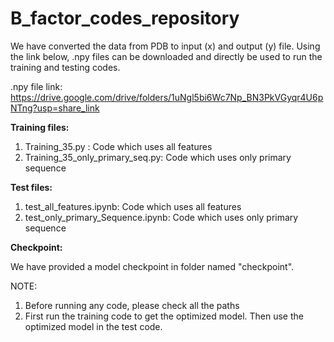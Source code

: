 # B_factor_codes_repository

We have converted the data from PDB to input (x) and output (y) file. Using the link below, .npy files can be downloaded and directly be used to run the training and testing codes.

.npy file link:
https://drive.google.com/drive/folders/1uNgl5bi6Wc7Np_BN3PkVGyqr4U6pNTng?usp=share_link

**Training files:**

1) Training_35.py : Code which uses all features
2) Training_35_only_primary_seq.py: Code which uses only primary sequence

**Test files:**

1) test_all_features.ipynb: Code which uses all features
2) test_only_primary_Sequence.ipynb: Code which uses only primary sequence

**Checkpoint:**

We have provided a model checkpoint in folder named "checkpoint". 

NOTE: 
1) Before running any code, please check all the paths
2) First run the training code to get the optimized model. Then use the optimized model in the test code.
